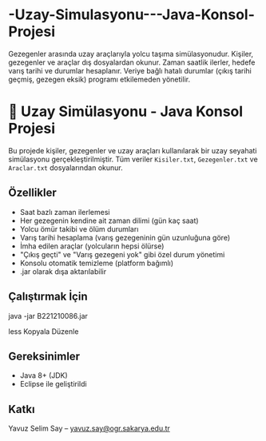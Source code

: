 # -Uzay-Simulasyonu---Java-Konsol-Projesi
Gezegenler arasında uzay araçlarıyla yolcu taşıma simülasyonudur. Kişiler, gezegenler ve araçlar dış dosyalardan okunur. Zaman saatlik ilerler, hedefe varış tarihi ve durumlar hesaplanır. Veriye bağlı hatalı durumlar (çıkış tarihi geçmiş, gezegen eksik) programı etkilemeden yönetilir.


# 🚀 Uzay Simülasyonu - Java Konsol Projesi

Bu projede kişiler, gezegenler ve uzay araçları kullanılarak bir uzay seyahati simülasyonu gerçekleştirilmiştir. Tüm veriler `Kisiler.txt`, `Gezegenler.txt` ve `Araclar.txt` dosyalarından okunur.

## Özellikler
- Saat bazlı zaman ilerlemesi
- Her gezegenin kendine ait zaman dilimi (gün kaç saat)
- Yolcu ömür takibi ve ölüm durumları
- Varış tarihi hesaplama (varış gezegeninin gün uzunluğuna göre)
- İmha edilen araçlar (yolcuların hepsi ölürse)
- "Çıkış geçti" ve "Varış gezegeni yok" gibi özel durum yönetimi
- Konsolu otomatik temizleme (platform bağımlı)
- .jar olarak dışa aktarılabilir

## Çalıştırmak İçin
java -jar B221210086.jar

less
Kopyala
Düzenle

## Gereksinimler
- Java 8+ (JDK)
- Eclipse ile geliştirildi

## Katkı
Yavuz Selim Say – [yavuz.say@ogr.sakarya.edu.tr](mailto:yavuz.say@ogr.sakarya.edu.tr)
